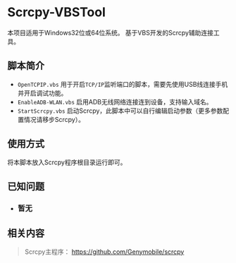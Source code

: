 # Scrcpy-VBSTool
本项目适用于Windows32位或64位系统。
基于VBS开发的Scrcpy辅助连接工具。

## 脚本简介
* `OpenTCPIP.vbs` 用于开启``TCP/IP``监听端口的脚本，需要先使用USB线连接手机并开启调试功能。
* `EnableADB-WLAN.vbs` 启用ADB无线网络连接连到设备，支持输入域名。
* `StartScrcpy.vbs` 启动Scrcpy，此脚本中可以自行编辑启动参数（更多参数配置情况请移步Scrcpy）。

## 使用方式
将本脚本放入Scrcpy程序根目录运行即可。

## 已知问题
* ### 暂无

## 相关内容
> Scrcpy主程序：
> https://github.com/Genymobile/scrcpy
